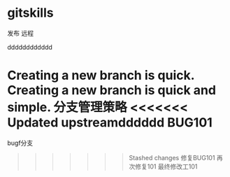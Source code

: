 ﻿# gitskills
发布 远程

dddddddddddd

Creating a new branch is quick.
Creating a new branch is quick and simple.
分支管理策略
<<<<<<< Updated upstreamdddddd
BUG101
=======
bugf分支
>>>>>>> Stashed changes
修复BUG101
再次修复101
最终修改工101 
